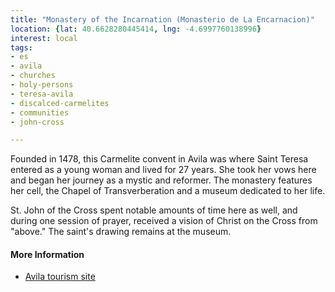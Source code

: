 ```yaml
---
title: "Monastery of the Incarnation (Monasterio de La Encarnacion)"
location: {lat: 40.6628280445414, lng: -4.6997760138996}
interest: local
tags:
- es
- avila
- churches
- holy-persons
- teresa-avila
- discalced-carmelites
- communities
- john-cross

---
```



Founded in 1478, this Carmelite convent in Avila was where Saint Teresa entered as a young woman and lived for 27 years. She took her vows here and began her journey as a mystic and reformer. The monastery features her cell, the Chapel of Transverberation and a museum dedicated to her life.

St. John of the Cross spent notable amounts of time here as well, and during one session of prayer, received a vision of Christ on the Cross from "above."  The saint's drawing remains at the museum.

#### More Information

* [Avila tourism site](https://www.avilaturismo.com/en/monatery-of-la-encarnacion)





